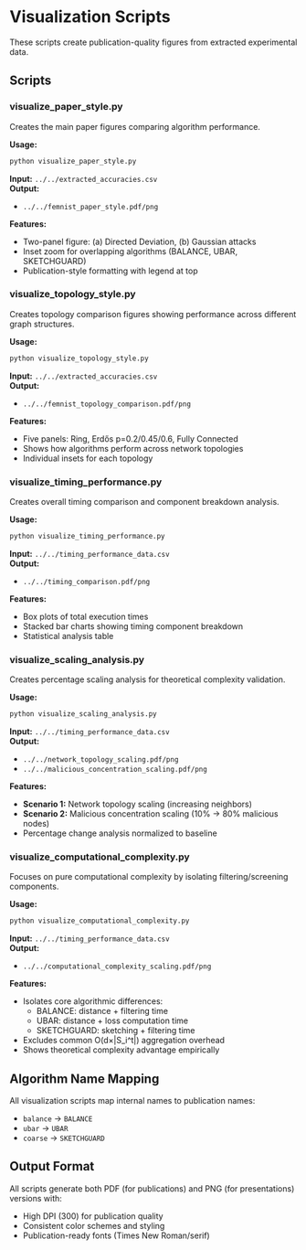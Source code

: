 # Visualization Scripts

These scripts create publication-quality figures from extracted experimental data.

## Scripts

### visualize_paper_style.py
Creates the main paper figures comparing algorithm performance.

**Usage:**
```bash
python visualize_paper_style.py
```

**Input:** `../../extracted_accuracies.csv`  
**Output:** 
- `../../femnist_paper_style.pdf/png`

**Features:**
- Two-panel figure: (a) Directed Deviation, (b) Gaussian attacks
- Inset zoom for overlapping algorithms (BALANCE, UBAR, SKETCHGUARD)  
- Publication-style formatting with legend at top

### visualize_topology_style.py
Creates topology comparison figures showing performance across different graph structures.

**Usage:**
```bash
python visualize_topology_style.py
```

**Input:** `../../extracted_accuracies.csv`  
**Output:**
- `../../femnist_topology_comparison.pdf/png`

**Features:**
- Five panels: Ring, Erdős p=0.2/0.45/0.6, Fully Connected
- Shows how algorithms perform across network topologies
- Individual insets for each topology

### visualize_timing_performance.py  
Creates overall timing comparison and component breakdown analysis.

**Usage:**
```bash
python visualize_timing_performance.py
```

**Input:** `../../timing_performance_data.csv`  
**Output:**
- `../../timing_comparison.pdf/png`

**Features:**
- Box plots of total execution times
- Stacked bar charts showing timing component breakdown
- Statistical analysis table

### visualize_scaling_analysis.py
Creates percentage scaling analysis for theoretical complexity validation.

**Usage:**
```bash
python visualize_scaling_analysis.py
```

**Input:** `../../timing_performance_data.csv`  
**Output:**
- `../../network_topology_scaling.pdf/png`
- `../../malicious_concentration_scaling.pdf/png`

**Features:**
- **Scenario 1:** Network topology scaling (increasing neighbors)
- **Scenario 2:** Malicious concentration scaling (10% → 80% malicious nodes)
- Percentage change analysis normalized to baseline

### visualize_computational_complexity.py
Focuses on pure computational complexity by isolating filtering/screening components.

**Usage:**
```bash
python visualize_computational_complexity.py
```

**Input:** `../../timing_performance_data.csv`  
**Output:**
- `../../computational_complexity_scaling.pdf/png`

**Features:**
- Isolates core algorithmic differences:
  - BALANCE: distance + filtering time  
  - UBAR: distance + loss computation time
  - SKETCHGUARD: sketching + filtering time
- Excludes common O(d×|S_i^t|) aggregation overhead
- Shows theoretical complexity advantage empirically

## Algorithm Name Mapping

All visualization scripts map internal names to publication names:
- `balance` → `BALANCE`
- `ubar` → `UBAR` 
- `coarse` → `SKETCHGUARD`

## Output Format

All scripts generate both PDF (for publications) and PNG (for presentations) versions with:
- High DPI (300) for publication quality
- Consistent color schemes and styling
- Publication-ready fonts (Times New Roman/serif)